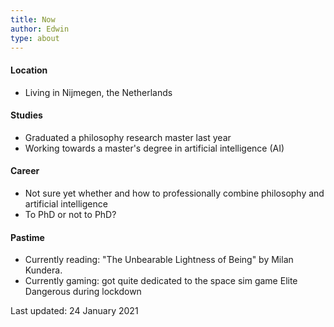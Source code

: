 ```yaml
---
title: Now
author: Edwin
type: about
---
```


#### Location

- Living in Nijmegen, the Netherlands

#### Studies

- Graduated a philosophy research master last year
- Working towards a master's degree in artificial intelligence (AI)

#### Career

- Not sure yet whether and how to professionally combine philosophy and artificial intelligence
- To PhD or not to PhD?

#### Pastime 

- Currently reading: "The Unbearable Lightness of Being" by Milan Kundera.
- Currently gaming: got quite dedicated to the space sim game Elite Dangerous during lockdown

Last updated: 24 January 2021
